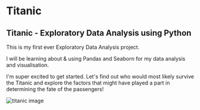 # Titanic  
## Titanic - Exploratory Data Analysis using Python  

This is my first ever Exploratory Data Analysis project.   

I will be learning about & using Pandas and Seaborn for my data analysis and visualisation.  

I'm super excited to get started. Let's find out who would most likely survive the Titanic and explore the factors that might have played a part in determining the fate of the passengers!  

![titanic image](https://www.bestcoloringpagesforkids.com/wp-content/uploads/2013/07/Titanic-Coloring-Page.gif)
